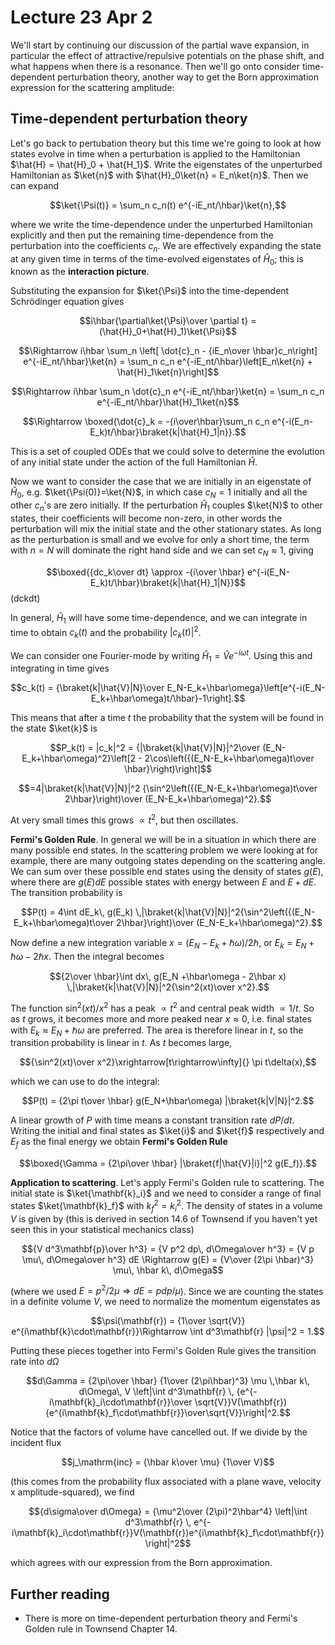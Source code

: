 # Lecture 23 Apr 2

We'll start by continuing our discussion of the partial wave expansion, in particular the effect of attractive/repulsive potentials on the phase shift, and what happens when there is a resonance. Then we'll go onto consider time-dependent perturbation theory, another way to get the Born approximation expression for the scattering amplitude:

## Time-dependent perturbation theory

Let's go back to pertubation theory but this time we're going to look at how states evolve in time when a perturbation is applied to the Hamiltonian $\hat{H} = \hat{H}_0 + \hat{H_1}$. Write the eigenstates of the unperturbed Hamiltonian as $\ket{n}$ with $\hat{H}_0\ket{n} = E_n\ket{n}$.
Then we can expand 

$$\ket{\Psi(t)} = \sum_n c_n(t) e^{-iE_nt/\hbar}\ket{n},$$

where we write the time-dependence under the unperturbed Hamiltonian explicitly and then put the remaining time-dependence from the perturbation into the coefficients $c_n$. We are effectively expanding the state at any given time in terms of the time-evolved eigenstates of $\hat{H}_0$; this is known as the **interaction picture**.

Substituting the expansion for $\ket{\Psi}$ into the time-dependent Schrödinger equation gives

$$i\hbar{\partial\ket{\Psi}\over \partial t} = (\hat{H}_0+\hat{H}_1)\ket{\Psi}$$

$$\Rightarrow i\hbar \sum_n \left[ \dot{c}_n - {iE_n\over \hbar}c_n\right] e^{-iE_nt/\hbar}\ket{n} = \sum_n c_n e^{-iE_nt/\hbar}\left[E_n\ket{n} + \hat{H}_1\ket{n}\right]$$

$$\Rightarrow i\hbar \sum_n \dot{c}_n e^{-iE_nt/\hbar}\ket{n} = \sum_n c_n e^{-iE_nt/\hbar}\hat{H}_1\ket{n}$$

$$\Rightarrow \boxed{\dot{c}_k = -{i\over\hbar}\sum_n c_n e^{-i(E_n-E_k)t/\hbar}\braket{k|\hat{H}_1|n}}.$$

This is a set of coupled ODEs that we could solve to determine the evolution of any initial state under the action of the full Hamiltonian $\hat{H}$. 

Now we want to consider the case that we are initially in an eigenstate of $\hat{H}_0$, e.g. $\ket{\Psi(0)}=\ket{N}$, in which case $c_N=1$ initially and all the other $c_n$'s are zero initially. If the perturbation $\hat{H}_1$ couples $\ket{N}$ to other states, their coefficients will become non-zero, in other words the perturbation will mix the initial state and the other stationary states. As long as the perturbation is small and we evolve for only a short time, the term with $n=N$ will dominate the right hand side and we can set $c_N\approx 1$, giving

$$\boxed{{dc_k\over dt} \approx -{i\over \hbar} e^{-i(E_N-E_k)t/\hbar}\braket{k|\hat{H}_1|N}}$$ (dckdt)

In general, $\hat{H}_1$ will have some time-dependence, and we can integrate in time to obtain $c_k(t)$ and the probability $|c_k(t)|^2$.

We can consider one Fourier-mode by writing $\hat{H}_1 = \hat{V} e^{-i\omega t}$. Using this and integrating in time gives

$$c_k(t) = {\braket{k|\hat{V}|N}\over E_N-E_k+\hbar\omega}\left[e^{-i(E_N-E_k+\hbar\omega)t/\hbar}-1\right].$$

This means that after a time $t$ the probability that the system will be found in the state $\ket{k}$ is

$$P_k(t) = |c_k|^2 = {|\braket{k|\hat{V}|N}|^2\over (E_N-E_k+\hbar\omega)^2}\left[2 - 2\cos\left({(E_N-E_k+\hbar\omega)t\over \hbar}\right)\right]$$

$$=4|\braket{k|\hat{V}|N}|^2 {\sin^2\left({(E_N-E_k+\hbar\omega)t\over 2\hbar}\right)\over (E_N-E_k+\hbar\omega)^2}.$$

At very small times this grows $\propto t^2$, but then oscillates.

**Fermi's Golden Rule**. In general we will be in a situation in which there are many possible end states. In the scattering problem we were looking at for example, there are many outgoing states depending on the scattering angle. We can sum over these possible end states using the density of states $g(E)$, where there are $g(E)dE$ possible states with energy between $E$ and $E+dE$. The transition probability is

$$P(t) = 4\int dE_k\, g(E_k) \,|\braket{k|\hat{V}|N}|^2{\sin^2\left({(E_N-E_k+\hbar\omega)t\over 2\hbar}\right)\over (E_N-E_k+\hbar\omega)^2}.$$

Now define a new integration variable $x = (E_N-E_k+\hbar\omega)/2\hbar$, or $E_k = E_N +\hbar\omega - 2\hbar x.$ Then the integral becomes

$${2\over \hbar}\int dx\, g(E_N +\hbar\omega - 2\hbar x) \,|\braket{k|\hat{V}|N}|^2{\sin^2(xt)\over x^2}.$$

The function $\sin^2(xt) / x^2$ has a peak $\propto t^2$ and central peak width $\propto 1/t$. So as $t$ grows, it becomes more and more peaked near $x\approx 0$, i.e. final states with $E_k\approx E_N+\hbar\omega$ are preferred. The area is therefore linear in $t$, so the transition probability is linear in $t$. As $t$ becomes large, 

$${\sin^2(xt)\over x^2}\xrightarrow[t\rightarrow\infty]{} \pi t\delta(x),$$

which we can use to do the integral:

$$P(t) = {2\pi t\over \hbar} g(E_N+\hbar\omega) |\braket{k|V|N}|^2.$$

A linear growth of $P$ with time means a constant transition rate $dP/dt$. Writing the initial and final states as $\ket{i}$ and $\ket{f}$ respectively and $E_f$ as the final energy we obtain **Fermi's Golden Rule**

$$\boxed{\Gamma = {2\pi\over \hbar} |\braket{f|\hat{V}|i}|^2 g(E_f)}.$$


**Application to scattering**. Let's apply Fermi's Golden rule to scattering. The initial state is $\ket{\mathbf{k}_i}$ and we need to consider a range of final states $\ket{\mathbf{k}_f}$ with $k_f^2=k_i^2$. The density of states in a volume $V$ is  given by (this is derived in section 14.6 of Townsend if you haven't yet seen this in your statistical mechanics class)

$${V d^3\mathbf{p}\over h^3} = {V p^2 dp\, d\Omega\over h^3} = {V p \mu\, d\Omega\over h^3} dE \Rightarrow g(E) = {V\over (2\pi \hbar)^3} \mu\, \hbar k\, d\Omega$$

(where we used $E=p^2/2\mu \Rightarrow dE = p dp/\mu$). Since we are counting the states in a definite volume $V$, we need to normalize the momentum eigenstates as

$$\psi(\mathbf{r}) = {1\over \sqrt{V}} e^{i\mathbf{k}\cdot\mathbf{r}}\Rightarrow \int d^3\mathbf{r} |\psi|^2 = 1.$$

Putting these pieces together into Fermi's Golden Rule gives the transition rate into $d\Omega$

$$d\Gamma = {2\pi\over \hbar} {1\over (2\pi\hbar)^3} \mu \,\hbar k\, d\Omega\,  
V \left|\int d^3\mathbf{r} \, {e^{-i\mathbf{k}_i\cdot\mathbf{r}}\over \sqrt{V}}V(\mathbf{r}){e^{i\mathbf{k}_f\cdot\mathbf{r}}\over\sqrt{V}}\right|^2.$$

Notice that the factors of volume have cancelled out. If we divide by the incident flux

$$j_\mathrm{inc} = {\hbar k\over \mu} {1\over V}$$

(this comes from the probability flux associated with a plane wave, velocity x amplitude-squared), we find

$${d\sigma\over d\Omega} = {\mu^2\over (2\pi)^2\hbar^4} \left|\int d^3\mathbf{r} \, e^{-i\mathbf{k}_i\cdot\mathbf{r}}V(\mathbf{r})e^{i\mathbf{k}_f\cdot\mathbf{r}}\right|^2$$

which agrees with our expression from the Born approximation.

## Further reading

- There is more on time-dependent perturbation theory and Fermi's Golden rule in Townsend Chapter 14.

